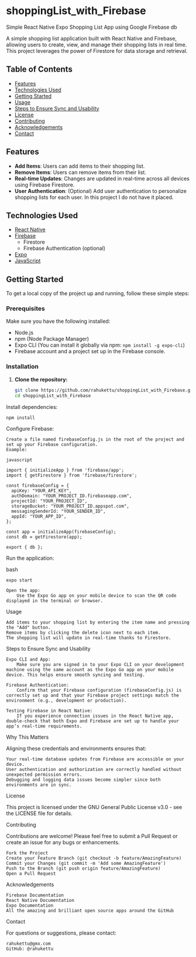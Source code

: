 # shoppingList_with_Firebase
Simple React Native Expo Shopping List App using Google Firebase db  

A simple shopping list application built with React Native and Firebase, allowing users to create, view, and manage their shopping lists in real time. 
This project leverages the power of Firestore for data storage and retrieval.

## Table of Contents

- [Features](#features)
- [Technologies Used](#technologies-used)
- [Getting Started](#getting-started)
- [Usage](#usage)
- [Steps to Ensure Sync and Usability](#steps-to-ensure-sync-and-usability)
- [License](#license)
- [Contributing](#contributing)
- [Acknowledgements](#acknowledgements)
- [Contact](#contact)

## Features

- **Add Items**: Users can add items to their shopping list.
- **Remove Items**: Users can remove items from their list.
- **Real-time Updates**: Changes are updated in real-time across all devices using Firebase Firestore.
- **User Authentication**: (Optional) Add user authentication to personalize shopping lists for each user. In this project I do not have it placed.

## Technologies Used

- [React Native](https://reactnative.dev/)
- [Firebase](https://firebase.google.com/)
  - Firestore
  - Firebase Authentication (optional)
- [Expo](https://expo.dev/)
- [JavaScript](https://developer.mozilla.org/en-US/docs/Web/JavaScript)

## Getting Started

To get a local copy of the project up and running, follow these simple steps:

### Prerequisites

Make sure you have the following installed:

- Node.js
- npm (Node Package Manager)
- Expo CLI (You can install it globally via npm: `npm install -g expo-cli`)
- Firebase account and a project set up in the Firebase console.

### Installation

1. **Clone the repository:**
   ```bash
   git clone https://github.com/rahukettu/shoppingList_with_Firebase.git
   cd shoppingList_with_Firebase
   
  Install dependencies:

```bash
npm install
```
Configure Firebase:

    Create a file named firebaseConfig.js in the root of the project and set up your Firebase configuration.
    Example:
  ```
javascript

import { initializeApp } from 'firebase/app';
import { getFirestore } from 'firebase/firestore';

const firebaseConfig = {
    apiKey: "YOUR_API_KEY",
    authDomain: "YOUR_PROJECT_ID.firebaseapp.com",
    projectId: "YOUR_PROJECT_ID",
    storageBucket: "YOUR_PROJECT_ID.appspot.com",
    messagingSenderId: "YOUR_SENDER_ID",
    appId: "YOUR_APP_ID",
};

const app = initializeApp(firebaseConfig);
const db = getFirestore(app);

export { db };
```
Run the application:

bash

    expo start

    Open the app:
        Use the Expo Go app on your mobile device to scan the QR code displayed in the terminal or browser.

Usage

    Add items to your shopping list by entering the item name and pressing the "Add" button.
    Remove items by clicking the delete icon next to each item.
    The shopping list will update in real-time thanks to Firestore.

Steps to Ensure Sync and Usability

    Expo CLI and App:
        Make sure you are signed in to your Expo CLI on your development machine using the same account as the Expo Go app on your mobile device. This helps ensure smooth syncing and testing.

    Firebase Authentication:
        Confirm that your Firebase configuration (firebaseConfig.js) is correctly set up and that your Firebase project settings match the environment (e.g., development or production).

    Testing Firebase in React Native:
        If you experience connection issues in the React Native app, double-check that both Expo and Firebase are set up to handle your app’s real-time requirements.

Why This Matters

Aligning these credentials and environments ensures that:

    Your real-time database updates from Firebase are accessible on your device.
    User authentication and authorization are correctly handled without unexpected permission errors.
    Debugging and logging data issues become simpler since both environments are in sync.

License

This project is licensed under the GNU General Public License v3.0 - see the LICENSE file for details.

Contributing

Contributions are welcome! Please feel free to submit a Pull Request or create an issue for any bugs or enhancements.

    Fork the Project
    Create your Feature Branch (git checkout -b feature/AmazingFeature)
    Commit your Changes (git commit -m 'Add some AmazingFeature')
    Push to the Branch (git push origin feature/AmazingFeature)
    Open a Pull Request

Acknowledgements

    Firebase Documentation
    React Native Documentation
    Expo Documentation
    All the amazing and brilliant open source apps around the GitHub

Contact

For questions or suggestions, please contact:

    rahukettu@gmx.com
    GitHub: @rahukettu 
    
  
    
    
